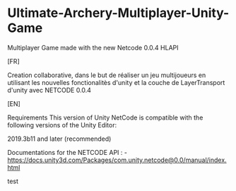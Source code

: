 # Ultimate-Archery-Multiplayer-Unity-Game
Multiplayer Game made with the new Netcode 0.0.4 HLAPI



[FR]

Creation collaborative, dans le but de réaliser un jeu multijoueurs en utilisant les nouvelles fonctionalitès d'unity et la couche de LayerTransport d'unity avec NETCODE 0.0.4












[EN]

Requirements
This version of Unity NetCode is compatible with the following versions of the Unity Editor:

2019.3b11 and later (recommended)





Documentations for the NETCODE API : 
-https://docs.unity3d.com/Packages/com.unity.netcode@0.0/manual/index.html


test
